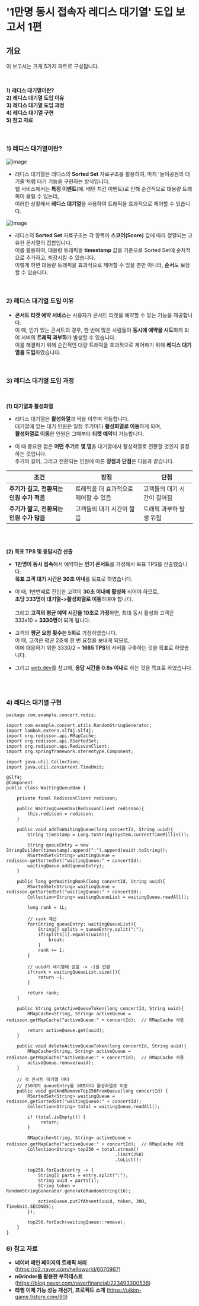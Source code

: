 

# '1만명 동시 접속자 레디스 대기열' 도입 보고서 1편 

## 개요

이 보고서는 크게 5가지 파트로 구성됩니다.

<br> 
  
**1) 레디스 대기열이란?** <br>
**2) 레디스 대기열 도입 이유** <br>
**3) 레디스 대기열 도입 과정** <br>
**4) 레디스 대기열 구현** <br>
**5) 참고 자료** <br> 

<br> 

### 1) 레디스 대기열이란? 

![image](https://github.com/user-attachments/assets/da19bff3-8c3a-4432-b7ec-36c04a249212)
- 레디스 대기열은 레디스의 **Sorted Set** 자료구조를 활용하여, 마치 '놀이공원의 대기줄'처럼 대기 기능을 구현하는 방식입니다. <br>
  웹 서비스에서는 **특정 이벤트**(예: 배민 치킨 이벤트)로 인해 순간적으로 대용량 트래픽이 몰릴 수 있는데, <br>
  이러한 상황에서 **레디스 대기열**을 사용하여 트래픽을 효과적으로 제어할 수 있습니다. <br>


![image](https://github.com/user-attachments/assets/882719c4-04bd-4e20-a0ad-0dfe3abb2bc6)
- 레디스의 **Sorted Set** 자료구조는 각 항목이 **스코어(Score)** 값에 따라 정렬되는 고유한 문자열의 집합입니다. <br>
  이를 활용하여, 대용량 트래픽을 **timestamp** 값을 기준으로 Sorted Set에 순차적으로 추가하고, 퇴장시킬 수 있습니다. <br>
  이렇게 하면 대용량 트래픽을 효과적으로 제어할 수 있을 뿐만 아니라, **순서**도 보장할 수 있습니다.



<br> 


 ### 2) 레디스 대기열 도입 이유 

- **콘서트 티켓 예약 서비스**는 사용자가 콘서트 티켓을 예약할 수 있는 기능을 제공합니다. <br>
  이 때, 인기 있는 콘서트의 경우, 한 번에 많은 사람들이 **동시에 예약을 시도**하게 되어 서버의 **트래픽 과부하**가 발생할 수 있습니다. <br>
  이를 해결하기 위해 순간적인 대량 트래픽을 효과적으로 제어하기 위해 **레디스 대기열을 도입**하였습니다. <br>


<br> 


 ### 3) 레디스 대기열 도입 과정 

<br> 

**(1) 대기열과 활성화열**

- 레디스 대기열은 **활성화열**과 짝을 이루며 작동합니다. <br> 
  대기열에 있는 대기 인원은 일정 주기마다 **활성화열로 이동**하게 되며, <br>
  **활성화열로 이동**한 인원은 그때부터 **티켓 예약**이 가능합니다. <br> 
  
- 이 때 중요한 점은 **어떤 주기**로 **몇 명**을 대기열에서 활성화열로 전환할 것인지 결정하는 것입니다. <br> 
  주기의 길이, 그리고 전환되는 인원에 따른 **장점과 단점**은 다음과 같습니다. <br> 


| **조건**                                 | **장점**                                 | **단점**                               |
|------------------------------------------|------------------------------------------|----------------------------------------|
| **주기가 길고, 전환되는 인원 수가 적음** | 트래픽을 더 효과적으로 제어할 수 있음    | 고객들의 대기 시간이 길어짐           |
| **주기가 짧고, 전환되는 인원 수가 많음** | 고객들의 대기 시간이 짧음               | 트래픽 과부하 발생 위험                |


<br> 
<br> 


**(2) 목표 TPS 및 응답시간 산출**

- **1만명이 동시 접속**해서 예약하는 **인기 콘서트**를 가정해서 목표 TPS를 산출했습니다. <br>
  **목표 고객 대기 시간은 30초 이내**를 목표로 하였습니다.  

- 이 때, 1만번째로 진입한 고객이 **30초 이내에 활성화** 되어야 하므로, <br>
**초당 333명이 대기열->활성화열로 이동**하여야 합니다. <br>  
  그리고 **고객의 평균 예약 시간을 10초로 가정**하면, 최대 동시 활성화 고객은 333x10 = **3330명**이 되게 됩니다. <br> 
  
- 고객의 **평균 요청 횟수는 5회**로 가정하였습니다. <br> 
  이 때, 고객은 평균 2초에 한 번 요청을 보내게 되므로, <br>
  이에 대응하기 위한 3330/2 = **1665 TPS**의 서버를 구축하는 것을 목표로 하였습니다. 

- 그리고 [web.dev](https://web.dev/articles/ttfb?hl=ko#what-is-a-good-ttfb-score)를 참고해, **응답 시간을 0.8s 이내**로 하는 것을 목표로 하였습니다. 



<br> 
<br> 





 ### 4) 레디스 대기열 구현 


```
package com.example.concert.redis;

import com.example.concert.utils.RandomStringGenerator;
import lombok.extern.slf4j.Slf4j;
import org.redisson.api.RMapCache;
import org.redisson.api.RSortedSet;
import org.redisson.api.RedissonClient;
import org.springframework.stereotype.Component;

import java.util.Collection;
import java.util.concurrent.TimeUnit;

@Slf4j
@Component
public class WaitingQueueDao {

    private final RedissonClient redisson;

    public WaitingQueueDao(RedissonClient redisson){
        this.redisson = redisson;
    }

    public void addToWaitingQueue(long concertId, String uuid){
        String timestamp = Long.toString(System.currentTimeMillis());

        String queueEntry = new StringBuilder(timestamp).append(":").append(uuid).toString();
        RSortedSet<String> waitingQueue = redisson.getSortedSet("waitingQueue:" + concertId);
        waitingQueue.add(queueEntry);
    }

    public long getWaitingRank(long concertId, String uuid){
        RSortedSet<String> waitingQueue = redisson.getSortedSet("waitingQueue:" + concertId);
        Collection<String> waitingQueueList = waitingQueue.readAll();

        long rank = 1L;

        // rank 계산
        for(String queueEntry: waitingQueueList){
            String[] splits = queueEntry.split(":");
            if(splits[1].equals(uuid)){
                break;
            }
            rank += 1;
        }

        // uuid가 대기열에 없음 -> -1을 반환
        if(rank > waitingQueueList.size()){
            return -1;
        }

        return rank;
    }

    public String getActiveQueueToken(long concertId, String uuid){
        RMapCache<String, String> activeQueue = redisson.getMapCache("activeQueue:" + concertId);  // RMapCache 사용

        return activeQueue.get(uuid);
    }

    public void deleteActiveQueueToken(long concertId, String uuid){
        RMapCache<String, String> activeQueue = redisson.getMapCache("activeQueue:" + concertId);  // RMapCache 사용
        activeQueue.remove(uuid);
    }

    // 각 콘서트 대기열 마다
    // 250개의 queueEntry를 10초마다 활성화열로 이동
    public void getAndRemoveTop250FromQueue(long concertId) {
        RSortedSet<String> waitingQueue = redisson.getSortedSet("waitingQueue:" + concertId);
        Collection<String> total = waitingQueue.readAll();

        if (total.isEmpty()) {
             return;
        }

        RMapCache<String, String> activeQueue = redisson.getMapCache("activeQueue:" + concertId);  // RMapCache 사용
        Collection<String> top250 = total.stream()
                                         .limit(250)
                                         .toList();

        top250.forEach(entry -> {
            String[] parts = entry.split(":");
            String uuid = parts[1];
            String token = RandomStringGenerator.generateRandomString(16);

            activeQueue.putIfAbsent(uuid, token, 300, TimeUnit.SECONDS);
        });

        top250.forEach(waitingQueue::remove);
    }
}
```




### 6) 참고 자료
- **네이버 메인 페이지의 트래픽 처리** (https://d2.naver.com/helloworld/6070967)
- **nGrinder를 활용한 부하테스트** (https://blog.naver.com/naverfinancial/223493300536)
- **타행 이체 기능 성능 개선기, 프로젝트 소개** (https://ujkim-game.tistory.com/90)
  




  
